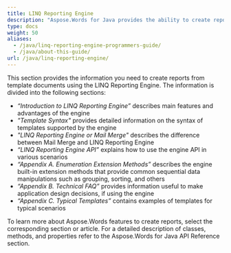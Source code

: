 ```yaml
---
title: LINQ Reporting Engine
description: "Aspose.Words for Java provides the ability to create reports from template documents using the LINQ Reporting Engine. Learn more about the supported features."
type: docs
weight: 50
aliases:
  - /java/linq-reporting-engine-programmers-guide/
  - /java/about-this-guide/
url: /java/linq-reporting-engine/
---
```


This section provides the information you need to create reports from template documents using the LINQ Reporting Engine. The information is divided into the following sections:

- *“Introduction to LINQ Reporting Engine”* describes main features and advantages of the engine
- *"Template Syntax"* provides detailed information on the syntax of templates supported by the engine
- *"LINQ Reporting Engine or Mail Merge"* describes the difference between Mail Merge and LINQ Reporting Engine
- *“LINQ Reporting Engine API”* explains how to use the engine API in various scenarios
- *“Appendix A. Enumeration Extension Methods”* describes the engine built-in extension methods that provide common sequential data manipulations such as grouping, sorting, and others
- *“Appendix B. Technical FAQ”* provides information useful to make application design decisions, if using the engine
- *“Appendix C. Typical Templates”* contains examples of templates for typical scenarios

To learn more about Aspose.Words features to create reports, select the corresponding section or article. For a detailed description of classes, methods, and properties refer to the Aspose.Words for Java API Reference section.
